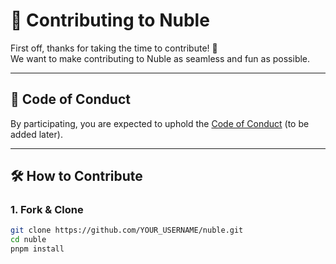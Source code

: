 # 🤝 Contributing to Nuble

First off, thanks for taking the time to contribute! 🚀  
We want to make contributing to Nuble as seamless and fun as possible.

---

## 📌 Code of Conduct
By participating, you are expected to uphold the [Code of Conduct](./CODE_OF_CONDUCT.md) (to be added later).

---

## 🛠 How to Contribute

### 1. Fork & Clone
```bash
git clone https://github.com/YOUR_USERNAME/nuble.git
cd nuble
pnpm install